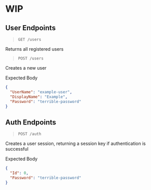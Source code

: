 # WIP

## User Endpoints

> `GET /users`

Returns all registered users

> `POST /users`

Creates a new user

Expected Body 

```json
{ 
  "UserName": "example-user", 
  "DisplayName": "Example", 
  "Password": "terrible-password" 
}
```

## Auth Endpoints

> `POST /auth`

Creates a user session, returning a session key if
authentication is successful

Expected Body

```json
{
  "Id": 0,
  "Password": "terrible-password"
}
```
